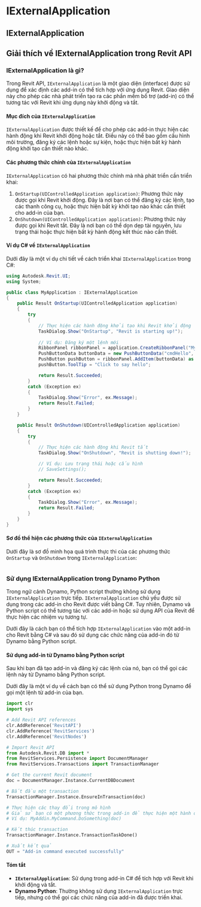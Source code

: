 # IExternalApplication

## IExternalApplication

## Giải thích về IExternalApplication trong Revit API

### IExternalApplication là gì?

Trong Revit API, `IExternalApplication` là một giao diện (interface) được sử dụng để xác định các add-in có thể tích hợp với ứng dụng Revit. Giao diện này cho phép các nhà phát triển tạo ra các phần mềm bổ trợ (add-in) có thể tương tác với Revit khi ứng dụng này khởi động và tắt.

#### Mục đích của `IExternalApplication`

`IExternalApplication` được thiết kế để cho phép các add-in thực hiện các hành động khi Revit khởi động hoặc tắt. Điều này có thể bao gồm cấu hình môi trường, đăng ký các lệnh hoặc sự kiện, hoặc thực hiện bất kỳ hành động khởi tạo cần thiết nào khác.

#### Các phương thức chính của `IExternalApplication`

`IExternalApplication` có hai phương thức chính mà nhà phát triển cần triển khai:

1. `OnStartup(UIControlledApplication application)`: Phương thức này được gọi khi Revit khởi động. Đây là nơi bạn có thể đăng ký các lệnh, tạo các thanh công cụ, hoặc thực hiện bất kỳ khởi tạo nào khác cần thiết cho add-in của bạn.
2. `OnShutdown(UIControlledApplication application)`: Phương thức này được gọi khi Revit tắt. Đây là nơi bạn có thể dọn dẹp tài nguyên, lưu trạng thái hoặc thực hiện bất kỳ hành động kết thúc nào cần thiết.

#### Ví dụ C# về `IExternalApplication`

Dưới đây là một ví dụ chi tiết về cách triển khai `IExternalApplication` trong C#:

```csharp
using Autodesk.Revit.UI;
using System;

public class MyApplication : IExternalApplication
{
    public Result OnStartup(UIControlledApplication application)
    {
        try
        {
            // Thực hiện các hành động khởi tạo khi Revit khởi động
            TaskDialog.Show("OnStartup", "Revit is starting up!");
            
            // Ví dụ: Đăng ký một lệnh mới
            RibbonPanel ribbonPanel = application.CreateRibbonPanel("My Panel");
            PushButtonData buttonData = new PushButtonData("cmdHello", "Say Hello", @"C:\MyAddin\MyAddin.dll", "MyAddin.Command");
            PushButton pushButton = ribbonPanel.AddItem(buttonData) as PushButton;
            pushButton.ToolTip = "Click to say hello";

            return Result.Succeeded;
        }
        catch (Exception ex)
        {
            TaskDialog.Show("Error", ex.Message);
            return Result.Failed;
        }
    }

    public Result OnShutdown(UIControlledApplication application)
    {
        try
        {
            // Thực hiện các hành động khi Revit tắt
            TaskDialog.Show("OnShutdown", "Revit is shutting down!");

            // Ví dụ: Lưu trạng thái hoặc cấu hình
            // SaveSettings();

            return Result.Succeeded;
        }
        catch (Exception ex)
        {
            TaskDialog.Show("Error", ex.Message);
            return Result.Failed;
        }
    }
}
```

#### Sơ đồ thể hiện các phương thức của `IExternalApplication`

Dưới đây là sơ đồ minh họa quá trình thực thi của các phương thức `OnStartup` và `OnShutdown` trong `IExternalApplication`:

&#x20;

<figure><img src="https://diagrams.helpful.dev/d/d:kqN1JbgV" alt=""><figcaption></figcaption></figure>

### Sử dụng IExternalApplication trong Dynamo Python

Trong ngữ cảnh Dynamo, Python script thường không sử dụng `IExternalApplication` trực tiếp. `IExternalApplication` chủ yếu được sử dụng trong các add-in cho Revit được viết bằng C#. Tuy nhiên, Dynamo và Python script có thể tương tác với các add-in hoặc sử dụng API của Revit để thực hiện các nhiệm vụ tương tự.

Dưới đây là cách bạn có thể tích hợp `IExternalApplication` vào một add-in cho Revit bằng C# và sau đó sử dụng các chức năng của add-in đó từ Dynamo bằng Python script.

#### Sử dụng add-in từ Dynamo bằng Python script

Sau khi bạn đã tạo add-in và đăng ký các lệnh của nó, bạn có thể gọi các lệnh này từ Dynamo bằng Python script.

Dưới đây là một ví dụ về cách bạn có thể sử dụng Python trong Dynamo để gọi một lệnh từ add-in của bạn.

```python
import clr
import sys

# Add Revit API references
clr.AddReference('RevitAPI')
clr.AddReference('RevitServices')
clr.AddReference('RevitNodes')

# Import Revit API
from Autodesk.Revit.DB import *
from RevitServices.Persistence import DocumentManager
from RevitServices.Transactions import TransactionManager

# Get the current Revit document
doc = DocumentManager.Instance.CurrentDBDocument

# Bắt đầu một transaction
TransactionManager.Instance.EnsureInTransaction(doc)

# Thực hiện các thay đổi trong mô hình
# Giả sử bạn có một phương thức trong add-in để thực hiện một hành động nào đó
# Ví dụ: MyAddin.MyCommand.DoSomething(doc)

# Kết thúc transaction
TransactionManager.Instance.TransactionTaskDone()

# Xuất kết quả
OUT = "Add-in command executed successfully"
```

#### Tóm tắt

* **`IExternalApplication`**: Sử dụng trong add-in C# để tích hợp với Revit khi khởi động và tắt.
* **Dynamo Python**: Thường không sử dụng `IExternalApplication` trực tiếp, nhưng có thể gọi các chức năng của add-in đã được triển khai.
